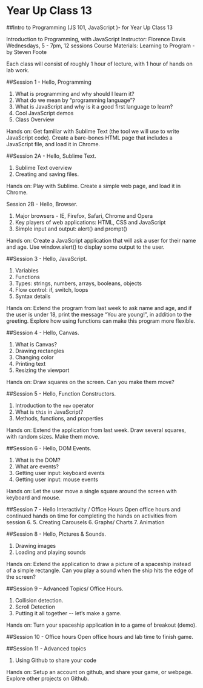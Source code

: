 Year Up Class 13
================

##Intro to Programming (JS 101, JavaScript )- for Year Up Class 13

Introduction to Programming, with JavaScript
Instructor: Florence Davis
Wednesdays, 5 - 7pm, 12 sessions
Course Materials: Learning to Program - by Steven Foote

Each class will consist of roughly 1 hour of lecture, with 1 hour of hands on lab work.

##Session 1 - Hello, Programming
1.	What is programming and why should I learn it?
2.	What do we mean by “programming language”?
3.	What is JavaScript and why is it a good first language to learn?
4.	Cool JavaScript demos
5.	Class Overview

Hands on: Get familiar with Sublime Text (the tool we will use to write JavaScript code). Create a bare-bones HTML page that includes a JavaScript file, and load it in Chrome.

##Session 2A - Hello, Sublime Text.
1.	Sublime Text overview
2.	Creating and saving files.

Hands on: Play with Sublime. Create a simple web page, and load it in Chrome.

Session 2B - Hello, Browser.
1.	Major browsers - IE, Firefox, Safari, Chrome and Opera
2.	Key players of web applications: HTML, CSS and JavaScript
3.	Simple input and output: alert() and prompt()

Hands on: Create a JavaScript application that will ask a user for their name and age. Use window.alert() to display some output to the user.

##Session 3 - Hello, JavaScript.
1.	Variables
2.	Functions
3.	Types: strings, numbers, arrays, booleans, objects
4.	Flow control: if, switch, loops
5.	Syntax details

Hands on: Extend the program from last week to ask name and age, and if the user is under 18, print the message “You are young!”, in addition to the greeting. Explore how using functions can make this program more flexible.

##Session 4 - Hello, Canvas.
1.	What is Canvas?
2.	Drawing rectangles
3.	Changing color
4.	Printing text
5.	Resizing the viewport

Hands on: Draw squares on the screen. Can you make them move?

##Session 5 - Hello, Function Constructors.
1.	Introduction to the `new` operator
2.	What is `this` in JavaScript?
3.	Methods, functions, and properties

Hands on: Extend the application from last week. Draw several squares, with random sizes. Make them move.

##Session 6 - Hello, DOM Events.
1.	What is the DOM?
2.	What are events?
3.	Getting user input: keyboard events
4.	Getting user input: mouse events

Hands on: Let the user move a single square around the screen with keyboard and mouse.

##Session 7 -  Hello Interactivity / Office Hours
Open office hours and continued hands on time for completing the hands on activities from session 6.
5.	Creating Carousels
6.	Graphs/ Charts
7.	Animation

##Session 8 - Hello, Pictures & Sounds.
1.	Drawing images
2.	Loading and playing sounds

Hands on: Extend the application to draw a picture of a spaceship instead of a simple rectangle. Can you play a sound when the ship hits the edge of the screen?

##Session 9 – Advanced Topics/ Office Hours.
1.	Collision detection.
2.	Scroll Detection
3.	Putting it all together -- let’s make a game.

Hands on: Turn your spaceship application in to a game of breakout (demo).


##Session 10 - Office hours
Open office hours and lab time to finish game.

##Session 11 - Advanced topics
1.	Using Github to share your code

Hands on: Setup an account on github, and share your game, or webpage. Explore other projects on Github.

